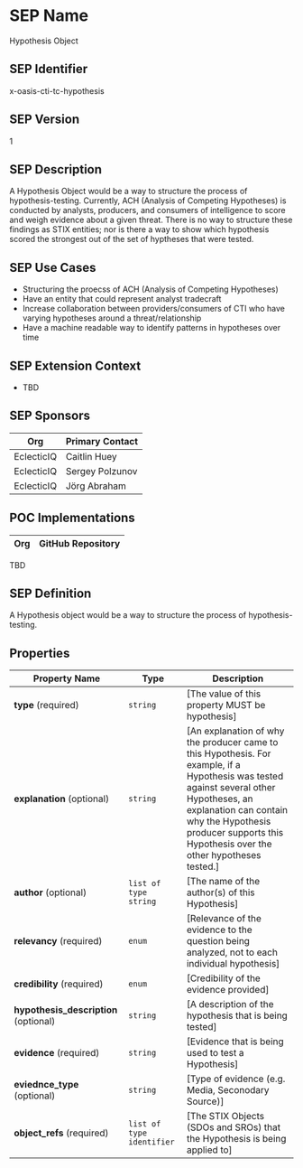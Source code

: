 # SEP Name
Hypothesis Object

## SEP Identifier
x-oasis-cti-tc-hypothesis

## SEP Version
1

## SEP Description
A Hypothesis Object would be a way to structure the process of hypothesis-testing. Currently, ACH (Analysis of Competing Hypotheses)
is conducted by analysts, producers, and consumers of intelligence to score and weigh evidence about a given threat. There is no way to structure
these findings as STIX entities; nor is there a way to show which hypothesis scored the strongest out of the set of hyptheses that were tested. 

## SEP Use Cases
* Structuring the proecss of ACH (Analysis of Competing Hypotheses)
* Have an entity that could represent analyst tradecraft
* Increase collaboration between providers/consumers of CTI who have varying hypotheses around a threat/relationship
* Have a machine readable way to identify patterns in hypotheses over time

## SEP Extension Context
* TBD

## SEP Sponsors
Org | Primary Contact
--- | ---------------
EclecticIQ | Caitlin Huey
EclecticIQ | Sergey Polzunov
EclecticIQ | Jörg Abraham

## POC Implementations
Org | GitHub Repository
--- | -----------------
TBD

## SEP Definition
A Hypothesis object would be a way to structure the process of hypothesis-testing. 

## Properties
| Property Name              | Type      | Description                            |
| -------------              | ----      | -----------                            |
| **type** (required) | `string` | [The value of this property MUST be hypothesis]|
| **explanation** (optional) | `string` | [An explanation of why the producer came to this Hypothesis. For example, if a Hypothesis was tested against several other Hypotheses, an explanation can contain why the Hypothesis producer supports this Hypothesis over the other hypotheses tested.]
| **author** (optional) | `list of type string` | [The name of the author(s) of this Hypothesis]|
| **relevancy** (required) | `enum` | [Relevance of the evidence to the question being analyzed, not to each individual hypothesis]|
| **credibility** (required) | `enum` | [Credibility of the evidence provided]
| **hypothesis_description** (optional) | `string` | [A description of the hypothesis that is being tested]|
| **evidence** (required) | `string` | [Evidence that is being used to test a Hypothesis]|
| **eviednce_type** (optional) | `string` | [Type of evidence (e.g. Media, Seconodary Source)]|
| **object_refs** (required) | `list of type identifier ` | [The STIX Objects (SDOs and SROs) that the Hypothesis is being applied to]|


